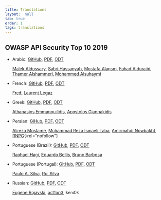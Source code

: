 ```yaml
---
title: Translations
layout:  null
tab: true
order: 1
tags: translations
---
```


## OWASP API Security Top 10 2019

* Arabic: [GitHub][7], [PDF][8], [ODT][9]

  [Malek Aldossary], [Sabri Hassanyah], [Mostafa Alaqsm], [Fahad Alduraibi],
  [Thamer Alshammeri], [Mohammed Alsuhaymi]
* French: [GitHub][13], [PDF][14], [ODT][15]

  [Fred][datakime], [Laurent Legaz]
* Greek: [GitHub][19], [PDF][20], [ODT][21]

  [Athanasios Emmanouilidis], [Apostolos Giannakidis]
* Persian: [GiHub][16], [PDF][17], [ODT][18]

  [Alireza Mostame], [Mohammad Reza Ismaeli Taba], [Amirmahdi Nowbakht],
  [RNPG](https://www.linkedin.com/company/raspina-net-pars/){:rel="nofollow"}
* Portuguese (Brazil): [GitHub][1], [PDF][2], [ODT][3]

  [Raphael Hagi][raphael-hagi], [Eduardo Bellis][eduardo-bellis],
  [Bruno Barbosa][bruno-barbosa]
* Portuguese (Portugal): [GitHub][4], [PDF][5], [ODT][6]

  [Paulo A. Silva][pauloasilva], [Rui Silva][rui-silva]
* Russian: [GitHub][10], [PDF][11], [ODT][12]

  [Eugene Rojavski], [act1on3], keni0k

[1]: https://github.com/OWASP/API-Security/tree/master/2019/pt-br/src
[2]: https://github.com/OWASP/API-Security/raw/master/2019/pt-br/dist/owasp-api-security-top-10-pt-br.pdf
[3]: https://github.com/OWASP/API-Security/raw/master/2019/pt-br/dist/owasp-api-security-top-10-pt-br.odt
[4]: https://github.com/OWASP/API-Security/tree/master/2019/pt-pt/src
[5]: https://github.com/OWASP/API-Security/raw/master/2019/pt-pt/dist/owasp-api-security-top-10.pdf
[6]: https://github.com/OWASP/API-Security/raw/master/2019/pt-pt/dist/owasp-api-security-top-10.odt
[7]: https://github.com/OWASP/API-Security/tree/master/2019/ar/src
[8]: https://github.com/OWASP/API-Security/blob/master/2019/ar/dist/owasp-api-security-top-10-ar.pdf
[9]: https://github.com/OWASP/API-Security/blob/master/2019/ar/dist/owasp-api-security-top-10-ar.odt
[10]: https://github.com/OWASP/API-Security/tree/master/2019/ru/src
[11]: https://github.com/OWASP/API-Security/raw/master/2019/ru/dist/owasp-api-security-top-10.pdf
[12]: https://github.com/OWASP/API-Security/raw/master/2019/ru/dist/owasp-api-security-top-10.odt
[13]: https://github.com/OWASP/API-Security/tree/master/2019/fr/src
[14]: https://github.com/OWASP/API-Security/raw/master/2019/fr/dist/owasp-api-security-top-10.pdf
[15]: https://github.com/OWASP/API-Security/raw/master/2019/fr/dist/owasp-api-security-top-10.odt
[16]: https://github.com/OWASP/API-Security/tree/master/2019/fa/src
[17]: https://github.com/OWASP/API-Security/raw/master/2019/fa/dist/owasp-api-security-top-10.pdf
[18]: https://github.com/OWASP/API-Security/raw/master/2019/fa/dist/owasp-api-security-top-10.odt
[19]: https://github.com/OWASP/API-Security/tree/master/2019/el-gr/src
[20]: https://github.com/OWASP/API-Security/raw/master/2019/el-gr/dist/owasp-api-security-top-10.pdf
[21]: https://github.com/OWASP/API-Security/raw/master/2019/el-gr/dist/owasp-api-security-top-10.odt

[raphael-hagi]: https://www.linkedin.com/in/raphael-hagi/
[eduardo-bellis]: https://www.linkedin.com/in/eduardo-bellis-92482534/
[bruno-barbosa]: https://www.linkedin.com/in/bbarbosa85/
[pauloasilva]: https://www.linkedin.com/in/devpauloasilva/
[rui-silva]: https://www.linkedin.com/in/rspro/
[Malek Aldossary]: http://twitter.com/malajab
[Sabri Hassanyah]: https://twitter.com/kingsabri
[Mostafa Alaqsm]: https://twitter.com/malaqsm
[Fahad Alduraibi]: https://twitter.com/fahad_alduraibi
[Thamer Alshammeri]: https://twitter.com/t44t_
[Mohammed Alsuhaymi]: https://twitter.com/msuhaymi
[Eugene Rojavski]: https://twitter.com/eugenerojavski
[act1on3]: https://twitter.com/act1on3
[datakime]: https://github.com/datakime
[Laurent Legaz]: https://github.com/llegaz
[Alireza Mostame]: https://www.linkedin.com/in/alireza-mostame-29970b242
[Mohammad Reza Ismaeli Taba]: https://www.linkedin.com/in/rezataba
[Amirmahdi Nowbakht]: https://www.linkedin.com/in/amirmahdi-nowbakht-3b8865200
[Athanasios Emmanouilidis]: https://www.linkedin.com/in/athanasiosem/
[Apostolos Giannakidis]: https://www.linkedin.com/in/giannakidisapostolos/
